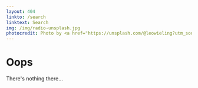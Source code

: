 ```yaml
---
layout: 404
linkto: /search
linktext: Search
img: /img/radio-unsplash.jpg
photocredit: Photo by <a href="https://unsplash.com/@leowieling?utm_source=unsplash&amp;utm_medium=referral&amp;utm_content=creditCopyText">Leo Wieling</a> on <a href="https://unsplash.com/s/photos/radio?utm_source=unsplash&amp;utm_medium=referral&amp;utm_content=creditCopyText">Unsplash</a>
---
```


# Oops

There's nothing there...
